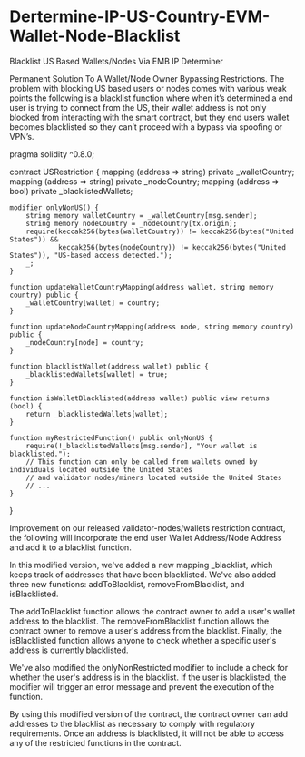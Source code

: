 # Dertermine-IP-US-Country-EVM-Wallet-Node-Blacklist
Blacklist US Based Wallets/Nodes Via EMB IP Determiner

Permanent Solution To A Wallet/Node Owner Bypassing Restrictions.
The problem with blocking US based users or nodes comes with various weak points the following is a blacklist function where when it’s determined a end user is trying to connect from the US, their wallet address is not only blocked from interacting with the smart contract, but they end users wallet becomes blacklisted so they can’t proceed with a bypass via spoofing or VPN’s. 

pragma solidity ^0.8.0;

contract USRestriction {
    mapping (address => string) private _walletCountry;
    mapping (address => string) private _nodeCountry;
    mapping (address => bool) private _blacklistedWallets;

    modifier onlyNonUS() {
        string memory walletCountry = _walletCountry[msg.sender];
        string memory nodeCountry = _nodeCountry[tx.origin];
        require(keccak256(bytes(walletCountry)) != keccak256(bytes("United States")) &&
                keccak256(bytes(nodeCountry)) != keccak256(bytes("United States")), "US-based access detected.");
        _;
    }

    function updateWalletCountryMapping(address wallet, string memory country) public {
        _walletCountry[wallet] = country;
    }

    function updateNodeCountryMapping(address node, string memory country) public {
        _nodeCountry[node] = country;
    }

    function blacklistWallet(address wallet) public {
        _blacklistedWallets[wallet] = true;
    }

    function isWalletBlacklisted(address wallet) public view returns (bool) {
        return _blacklistedWallets[wallet];
    }

    function myRestrictedFunction() public onlyNonUS {
        require(!_blacklistedWallets[msg.sender], "Your wallet is blacklisted.");
        // This function can only be called from wallets owned by individuals located outside the United States
        // and validator nodes/miners located outside the United States
        // ...
    }
}

Improvement on our released validator-nodes/wallets restriction contract, the following will incorporate the end user Wallet Address/Node Address and add it to a blacklist function.

In this modified version, we've added a new mapping _blacklist, which keeps track of addresses that have been blacklisted. We've also added three new functions: addToBlacklist, removeFromBlacklist, and isBlacklisted.

The addToBlacklist function allows the contract owner to add a user's wallet address to the blacklist. The removeFromBlacklist function allows the contract owner to remove a user's address from the blacklist. Finally, the isBlacklisted function allows anyone to check whether a specific user's address is currently blacklisted.

We've also modified the onlyNonRestricted modifier to include a check for whether the user's address is in the blacklist. If the user is blacklisted, the modifier will trigger an error message and prevent the execution of the function.

By using this modified version of the contract, the contract owner can add addresses to the blacklist as necessary to comply with regulatory requirements. Once an address is blacklisted, it will not be able to access any of the restricted functions in the contract.
